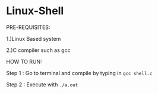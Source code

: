 # Linux-Shell
PRE-REQUISITES:

1.)Linux Based system

2.)C compiler such as gcc


HOW TO RUN:

Step 1 : Go to terminal and compile by typing in `gcc shell.c`

Step 2 : Execute with `./a.out`



